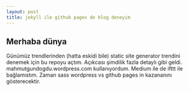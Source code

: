 ```yaml
---
layout: post
title: jekyll ile github pages de blog deneyim
---
```

## Merhaba dünya
Günümüz trendlerinden (hatta eskidi bile) static site generator trendini denemek için bu repoyu açtım. Açıkcası şimdilik fazla detaylı gibi geldi. mahmutgundogdu.wordpress.com kullanıyordum. Medium ile de ifttt ile bağlamıstım. Zaman sass wordpress vs github pages in kazananını gösterecektir.
